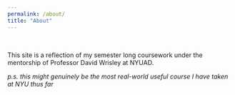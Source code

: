```yaml
---
permalink: /about/
title: "About"
---
```

<br>

This site is a reflection of my semester long coursework under the mentorship of Professor David Wrisley at NYUAD. 


*p.s. this might genuinely be the most real-world useful course I have taken at NYU thus far*